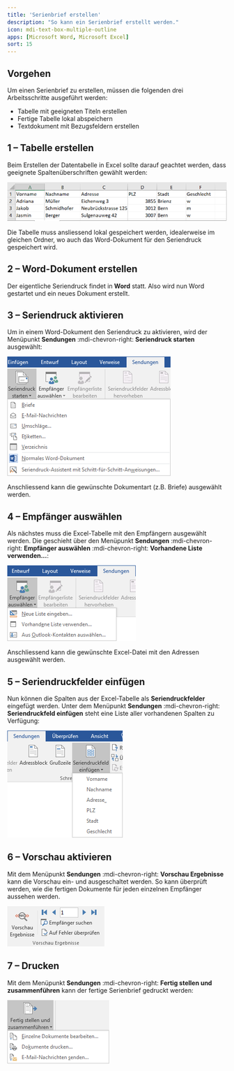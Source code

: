 ```yaml
---
title: 'Serienbrief erstellen'
description: "So kann ein Serienbrief erstellt werden."
icon: mdi-text-box-multiple-outline
apps: [Microsoft Word, Microsoft Excel]
sort: 15
---
```




## Vorgehen

Um einen Serienbrief zu erstellen, müssen die folgenden drei Arbeitsschritte ausgeführt werden:

- Tabelle mit geeigneten Titeln erstellen
- Fertige Tabelle lokal abspeichern
- Textdokument mit Bezugsfeldern erstellen


## 1 – Tabelle erstellen

Beim Erstellen der Datentabelle in Excel sollte darauf geachtet werden, dass geeignete Spaltenüberschriften gewählt werden:

![](./images/tabelle.png)

Die Tabelle muss ansliessend lokal gespeichert werden, idealerweise im gleichen Ordner, wo auch das Word-Dokument für den Seriendruck gespeichert wird.


## 2 – Word-Dokument erstellen

Der eigentliche Seriendruck findet in **Word** statt. Also wird nun Word gestartet und ein neues Dokument erstellt.


## 3 – Seriendruck aktivieren

Um in einem Word-Dokument den Seriendruck zu aktivieren, wird der Menüpunkt __Sendungen__ :mdi-chevron-right: __Seriendruck starten__ ausgewählt:

![](./images/start.ms.png)

Anschliessend kann die gewünschte Dokumentart (z.B. Briefe) ausgewählt werden.


## 4 – Empfänger auswählen

Als nächstes muss die Excel-Tabelle mit den Empfängern ausgewählt werden. Die geschieht über den Menüpunkt __Sendungen__ :mdi-chevron-right: __Empfänger auswählen__ :mdi-chevron-right:  __Vorhandene Liste verwenden...__:

![](./images/empfaenger-auswaehlen.ms.png)

Anschliessend kann die gewünschte Excel-Datei mit den Adressen ausgewählt werden.


## 5 – Seriendruckfelder einfügen

Nun können die Spalten aus der Excel-Tabelle als **Seriendruckfelder** eingefügt werden. Unter dem Menüpunkt __Sendungen__ :mdi-chevron-right: __Seriendruckfeld einfügen__ steht eine Liste aller vorhandenen Spalten zu Verfügung:

![](./images/insert-field.ms.png)


## 6 – Vorschau aktivieren

Mit dem Menüpunkt __Sendungen__ :mdi-chevron-right: __Vorschau Ergebnisse__ kann die Vorschau ein- und ausgeschaltet werden. So kann überprüft werden, wie die fertigen Dokumente für jeden einzelnen Empfänger aussehen werden.

![](./images/preview.ms.png)

## 7 – Drucken

Mit dem Menüpunkt __Sendungen__ :mdi-chevron-right: __Fertig stellen und zusammenführen__ kann der fertige Serienbrief gedruckt werden:

![](./images/print.ms.png)
